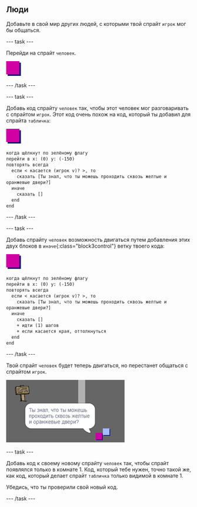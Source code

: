 ## Люди

Добавьте в свой мир других людей, с которыми твой спрайт `игрок` мог бы общаться.

--- task ---

Перейди на спрайт `человек`.

![Спрайт человек](images/person.png)

--- /task ---

--- task ---

Добавь код спрайту `человек` так, чтобы этот человек мог разговаривать с спрайтом `игрок`. Этот код очень похож на код, который ты добавил для спрайта `табличка`:

![человек](images/person.png)

```blocks3
когда щёлкнут по зелёному флагу
перейти в x: (0) y: (-150)
повторять всегда 
  если < касается (игрок v)? >, то 
    сказать [Ты знал, что ты можешь проходить сквозь желтые и оранжевые двери?]
  иначе 
    сказать []
  end
end
```

--- /task ---

--- task ---

Добавь спрайту `человек` возможность двигаться путем добавления этих двух блоков в `иначе`{:class="block3control"} ветку твоего кода:

![человек](images/person.png)

```blocks3
когда щёлкнут по зелёному флагу
перейти в x: (0) y: (-150)
повторять всегда 
  если < касается (игрок v)? >, то 
    сказать [Ты знал, что ты можешь проходить сквозь желтые и оранжевые двери?]
  иначе 
    сказать []
    + идти (1) шагов
    + если касается края, оттолкнуться
  end
end
```

--- /task ---

Твой спрайт `человек` будет теперь двигаться, но перестанет общаться с спрайтом `игрок`.

![снимок экрана](images/world-person-test.png)

--- task ---

Добавь код к своему новому спрайту `человек` так, чтобы спрайт появлялся только в комнате 1. Код, который тебе нужен, точно такой же, как код, который делает спрайт `табличка` только видимой в комнате 1.

Убедись, что ты проверили свой новый код.

--- /task ---